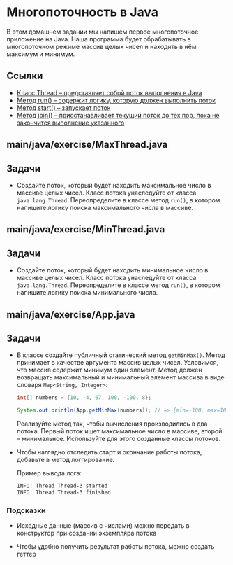 
# Многопоточность в Java

В этом домашнем задании мы напишем первое многопоточное приложение на Java. Наша программа будет обрабатывать в многопоточном режиме массив целых чисел и находить в нём максимум и минимум.

## Ссылки

* [Класс Thread – представляет собой поток выполнения в Java](https://docs.oracle.com/en/java/javase/16/docs/api/java.base/java/lang/Thread.html)
* [Метод run() – содержит логику, которую должен выполнить поток](https://docs.oracle.com/en/java/javase/16/docs/api/java.base/java/lang/Thread.html#run())
* [Метод start() – запускает поток](https://docs.oracle.com/en/java/javase/16/docs/api/java.base/java/lang/Thread.html#start())
* [Метод join() – приостанавливает текущий поток до тех пор, пока не закончится выполнение указанного](https://docs.oracle.com/en/java/javase/16/docs/api/java.base/java/lang/Thread.html#join())

## main/java/exercise/MaxThread.java

## Задачи

* Создайте поток, который будет находить максимальное число в массиве целых чисел.  Класс потока унаследуйте от класса `java.lang.Thread`. Переопределите в классе метод `run()`, в котором напишите логику поиска максимального числа в массиве.

## main/java/exercise/MinThread.java

## Задачи

* Создайте поток, который будет находить минимальное число в массиве целых чисел. Класс потока унаследуйте от класса `java.lang.Thread`. Переопределите в классе метод `run()`, в котором напишите логику поиска минимального числа.

## main/java/exercise/App.java

## Задачи

* В классе создайте публичный статический метод `getMinMax()`. Метод принимает в качестве аргумента массив целых чисел. Условимся, что массив содержит минимум один элемент. Метод должен возвращать максимальный и минимальный элемент массива в виде словаря `Map<String, Integer>`:

  ```java
  int[] numbers = {10, -4, 67, 100, -100, 8};

  System.out.println(App.getMinMax(numbers)); // => {min=-100, max=100}
  ```

  Реализуйте метод так, чтобы вычисления производились в два потока. Первый поток ищет максимальное число в массиве, второй – минимальное. Используйте для этого созданные классы потоков.

* Чтобы наглядно отследить старт и окончание работы потока, добавьте в метод  логгирование.

  Пример вывода лога:

  ```bash
  INFO: Thread Thread-3 started
  INFO: Thread Thread-3 finished
  ```

### Подсказки

* Исходные данные (массив с числами) можно передать в конструктор при создании экземпляра потока

* Чтобы удобно получить результат работы потока, можно создать геттер

